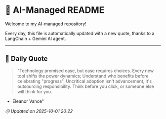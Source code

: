 # 🧠 AI-Managed README

Welcome to my AI-managed repository!

Every day, this file is automatically updated with a new quote, thanks to a LangChain + Gemini AI agent.

---

## 📅 Daily Quote

> "Technology promised ease, but ease requires choices.
Every new tool shifts the power dynamics;
Understand who benefits before celebrating "progress".
Uncritical adoption isn't advancement, it's outsourcing responsibility.
Think before you click, or someone else will think for you.
- Eleanor Vance"

*🕒 Updated on 2025-10-01 20:22*